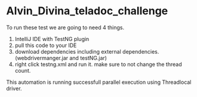 # Alvin_Divina_teladoc_challenge

To run these test we are going to need 4 things. 
1. IntelliJ IDE with TestNG plugin
2. pull this code to your IDE
3. download dependencies including external dependencies. (webdrivermanger.jar and testNG.jar)
4. right click testng.xml and run it. make sure to not change the thread count.

This automation is running successfull parallel execution using Threadlocal driver.
